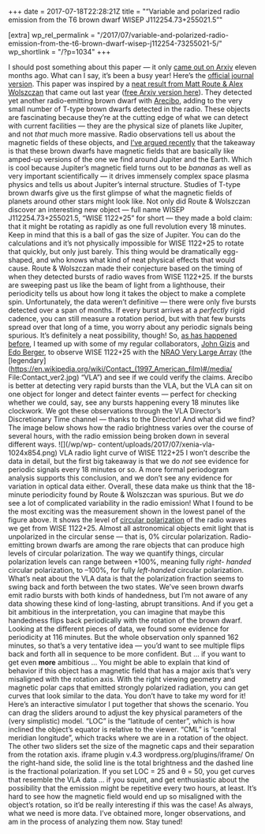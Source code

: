+++
date = 2017-07-18T22:28:21Z
title = "“Variable and polarized radio emission from the T6 brown dwarf WISEP J112254.73+255021.5”"

[extra]
wp_rel_permalink = "/2017/07/variable-and-polarized-radio-emission-from-the-t6-brown-dwarf-wisep-j112254-73255021-5/"
wp_shortlink = "/?p=1034"
+++

I should post something about this paper — it only [came out on
Arxiv](https://arxiv.org/abs/1608.04390) eleven months ago. What can I say,
it’s been a busy year! Here’s the [official journal
version](https://dx.doi.org/10.3847/1538-4357/834/2/117).  This paper was
inspired by a [neat result from Matt Route & Alex
Wolszczan](https://dx.doi.org/10.3847/2041-8205/821/2/L21) that came out last
year ([free Arxiv version here](https://arxiv.org/abs/1604.04543)). They
detected yet another radio-emitting brown dwarf with
[Arecibo](http://www.naic.edu/), adding to the very small number of T-type
brown dwarfs detected in the radio. These objects are fascinating because
they’re at the cutting edge of what we can detect with current facilities —
they are the physical size of planets like Jupiter, and not _that_ much more
massive. Radio observations tell us about the magnetic fields of these
objects, and [I’ve argued recently](https://arxiv.org/abs/1707.04264) that the
takeaway is that these brown dwarfs have magnetic fields that are basically
like amped-up versions of the one we find around Jupiter and the Earth. Which
is cool because Jupiter’s magnetic field turns out to be _bananas_ as well as
very important scientifically — it drives immensely complex space plasma
physics and tells us about Jupiter’s internal structure. Studies of T-type
brown dwarfs give us the first glimpse of what the magnetic fields of planets
around other stars might look like.  Not only did Route & Wolszczan discover
an interesting new object — full name WISEP J112254.73+255021.5, “WISE
1122+25” for short — they made a bold claim: that it might be rotating as
rapidly as one full revolution every 18 minutes. Keep in mind that this is a
ball of gas the size of Jupiter. You can do the calculations and it’s not
physically impossible for WISE 1122+25 to rotate that quickly, but only just
barely. This thing would be dramatically egg-shaped, and who knows what kind
of neat physical effects that would cause.  Route & Wolszczan made their
conjecture based on the timing of when they detected bursts of radio waves
from WISE 1122+25. If the bursts are sweeping past us like the beam of light
from a lighthouse, their periodicity tells us about how long it takes the
object to make a complete spin. Unfortunately, the data weren’t definitive —
there were only five bursts detected over a span of months. If every burst
arrives at a _perfectly_ rigid cadence, you can still measure a rotation
period, but with that few bursts spread over that long of a time, you worry
about any periodic signals being spurious.  It’s definitely a neat
possibility, though! So, [as has happened
before](https://arxiv.org/abs/1301.2321), I teamed up with some of my regular
collaborators, [John Gizis](http://www.physics.udel.edu/~gizis/) and [Edo
Berger](https://scholar.harvard.edu/eberger/home), to observe WISE 1122+25
with the [NRAO Very Large Array](https://public.nrao.edu/telescopes/vla/) (the
[legendary](https://en.wikipedia.org/wiki/Contact_(1997_American_film)#/media/
File:Contact_ver2.jpg) “VLA”) and see if we could verify the claims. Arecibo
is better at detecting very rapid bursts than the VLA, but the VLA can sit on
one object for longer and detect fainter events — perfect for checking whether
we could, say, see any bursts happening every 18 minutes like clockwork. We
got these observations through the VLA Director’s Discretionary Time channel —
thanks to the Director!  And what did we find? The image below shows how the
radio brightness varies over the course of several hours, with the radio
emission being broken down in several different ways.  ![](/wp/wp-
content/uploads/2017/07/xenia-vla-1024x854.png)  VLA radio light curve of WISE
1122+25  I won’t describe the data in detail, but the first big takeaway is
that we do _not_ see evidence for periodic signals every 18 minutes or so. A
more formal periodogram analysis supports this conclusion, and we don’t see
any evidence for variation in optical data either. Overall, these data make us
think that the 18-minute periodicity found by Route & Wolszczan was spurious.
But we _do_ see a lot of complicated variability in the radio emission! What I
found to be the most exciting was the measurement shown in the lowest panel of
the figure above. It shows the level of [circular
polarization](https://en.wikipedia.org/wiki/Circular_polarization) of the
radio waves we get from WISE 1122+25. Almost all astronomical objects emit
light that is unpolarized in the circular sense — that is, 0% circular
polarization. Radio-emitting brown dwarfs are among the rare objects that can
produce high levels of circular polarization. The way we quantify things,
circular polarization levels can range between +100%, meaning fully _right-
handed_ circular polarization, to –100%, for fully _left-handed_ circular
polarization.  What’s neat about the VLA data is that the polarization
fraction seems to swing back and forth between the two states. We’ve seen
brown dwarfs emit radio bursts with both kinds of handedness, but I’m not
aware of any data showing these kind of long-lasting, abrupt transitions. And
if you get a bit ambitious in the interpretation, you can imagine that maybe
this handedness flips back periodically with the rotation of the brown dwarf.
Looking at the different pieces of data, we found some evidence for
periodicity at 116 minutes. But the whole observation only spanned 162
minutes, so that’s a very tentative idea — you’d want to see multiple flips
back and forth all in sequence to be more confident.  But … if you want to get
even **more** ambitious … You might be able to explain that kind of behavior
if this object has a magnetic field that has a major axis that’s very
misaligned with the rotation axis. With the right viewing geometry and
magnetic polar caps that emitted strongly polarized radiation, you can get
curves that look similar to the data.  You don’t have to take my word for it!
Here’s an interactive simulator I put together that shows the scenario. You
can drag the sliders around to adjust the key physical parameters of the (very
simplistic) model. “LOC” is the “latitude of center”, which is how inclined
the object’s equator is relative to the viewer. “CML” is “central meridian
longitude”, which tracks where we are in a rotation of the object. The other
two sliders set the size of the magnetic caps and their separation from the
rotation axis.  iframe plugin v.4.3 wordpress.org/plugins/iframe/  On the
right-hand side, the solid line is the total brightness and the dashed line is
the fractional polarization. If you set LOC = 25 and θ = 50, you get curves
that resemble the VLA data … if you squint, and get enthusiastic about the
possibility that the emission might be repetitive every two hours, at least.
It’s hard to see how the magnetic field would end up so misaligned with the
object’s rotation, so it’d be really interesting if this was the case!  As
always, what we need is more data. I’ve obtained more, longer observations,
and am in the process of analyzing them now. Stay tuned!
